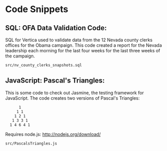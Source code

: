 Code Snippets
===========================

SQL: OFA Data Validation Code:
---------------------------

SQL for Vertica used to validate data from the 12 Nevada county clerks offices for the Obama campaign. This code created a report for the Nevada leadership each morning for the last four weeks for the last three weeks of the campaign.


    src/nv_county_clerks_snapshots.sql


JavaScript: Pascal's Triangles:
---------------------------

This is some code to check out Jasmine, the testing framework for JavaScript.  The code creates two versions of Pascal's Triangles:

          1
         1 1
        1 2 1
       1 3 3 1
      1 4 6 4 1

Requires node.js:
http://nodejs.org/download/


    src/PascalsTriangles.js

